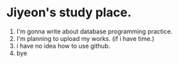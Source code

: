 #  Jiyeon's study place.

1. I'm gonna write about database programming practice.
2. I'm planning to upload my works. (if i have time.)
3. i have no idea how to use github.
4. bye
